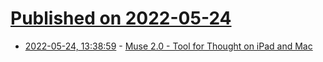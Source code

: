 # [Published on 2022-05-24](index.md)

* [2022-05-24, 13:38:59](https://news.ycombinator.com/item?id=31491928) - [Muse 2.0 - Tool for Thought on iPad and Mac](https://museapp.com)
